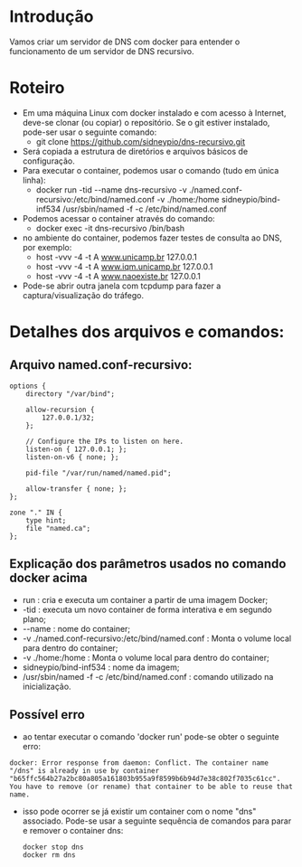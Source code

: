 # Introdução
Vamos criar um servidor de DNS com docker para entender o funcionamento de um servidor de DNS recursivo.

# Roteiro
- Em uma máquina Linux com docker instalado e com acesso à Internet, deve-se clonar (ou copiar) o repositório. Se o git estiver instalado, pode-ser usar o seguinte comando:
	- git clone https://github.com/sidneypio/dns-recursivo.git
- Será copiada a estrutura de diretórios e arquivos básicos de configuração.
- Para executar o container, podemos usar o comando (tudo em única linha):
	- docker run -tid --name dns-recursivo -v ./named.conf-recursivo:/etc/bind/named.conf -v ./home:/home sidneypio/bind-inf534 /usr/sbin/named -f -c /etc/bind/named.conf 
- Podemos acessar o container através do comando:
	- docker exec -it dns-recursivo /bin/bash
- no ambiente do container, podemos fazer testes de consulta ao DNS, por exemplo:
	- host -vvv -4 -t A www.unicamp.br 127.0.0.1
	- host -vvv -4 -t A www.iqm.unicamp.br 127.0.0.1
	- host -vvv -4 -t A www.naoexiste.br 127.0.0.1
- Pode-se abrir outra janela com tcpdump para fazer a captura/visualização do tráfego.

# Detalhes dos arquivos e comandos:
## Arquivo named.conf-recursivo:
```
options {
	directory "/var/bind";

	allow-recursion {
		127.0.0.1/32;
	};

	// Configure the IPs to listen on here.
	listen-on { 127.0.0.1; };
	listen-on-v6 { none; };

	pid-file "/var/run/named/named.pid";

	allow-transfer { none; };
};

zone "." IN {
	type hint;
	file "named.ca";
};
```

## Explicação dos parâmetros usados no comando docker acima
* run : cria e executa um container a partir de uma imagem Docker; 
* -tid : executa um novo container de forma interativa e em segundo plano;
* --name : nome do container;
* -v ./named.conf-recursivo:/etc/bind/named.conf : Monta o volume local para dentro do container;
* -v ./home:/home :  Monta o volume local para dentro do container;
* sidneypio/bind-inf534 : nome da imagem;
* /usr/sbin/named -f -c /etc/bind/named.conf : comando utilizado na inicialização.

## Possível erro 
- ao tentar executar o comando 'docker run' pode-se obter o seguinte erro:
```
docker: Error response from daemon: Conflict. The container name "/dns" is already in use by container "b65ffc564b27a2bc80a805a161803b955a9f8599b6b94d7e38c802f7035c61cc". You have to remove (or rename) that container to be able to reuse that name.
``` 
- isso pode ocorrer se já existir um container com o nome "dns" associado. Pode-se usar a seguinte sequência de comandos para parar e remover o container dns:
  ```
  docker stop dns
  docker rm dns
  ```
